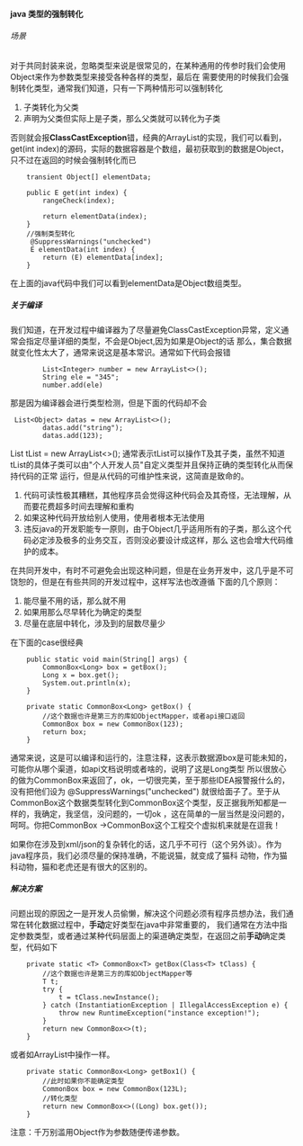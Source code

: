 #### java 类型的强制转化 ####

###### 场景 ######
对于共同封装来说，忽略类型来说是很常见的，在某种通用的传参时我们会使用Object来作为参数类型来接受各种各样的类型，最后在
需要使用的时候我们会强制转化类型，通常我们知道，只有一下两种情形可以强制转化
1. 子类转化为父类
2. 声明为父类但实际上是子类，那么父类就可以转化为子类

否则就会报**ClassCastException**错，经典的ArrayList的实现，我们可以看到，get(int index)的源码，实际的数据容器是个数组，最初获取到的数据是Object，
只不过在返回的时候会强制转化而已
```
    transient Object[] elementData;

    public E get(int index) {
        rangeCheck(index);

        return elementData(index);
    }
    //强制类型转化
     @SuppressWarnings("unchecked")
     E elementData(int index) {
        return (E) elementData[index];
    }
```

在上面的java代码中我们可以看到elementData是Object数组类型。

##### 关于编译 #####
我们知道，在开发过程中编译器为了尽量避免ClassCastException异常，定义通常会指定尽量详细的类型，不会是Object,因为如果是Object的话
那么，集合数据就变化性太大了，通常来说这是基本常识。通常如下代码会报错
```
        List<Integer> number = new ArrayList<>();
        String ele = "345";
        number.add(ele)
```
那是因为编译器会进行类型检测，但是下面的代码却不会
```
 List<Object> datas = new ArrayList<>();
        datas.add("string");
        datas.add(123);
```

List<T> tList = new ArrayList<>();
通常表示tList可以操作T及其子类，虽然不知道tList的具体子类可以由"个人开发人员"自定义类型并且保持正确的类型转化从而保持代码的正常
运行，但是从代码的可维护性来说，这简直是致命的。
1. 代码可读性极其糟糕，其他程序员会觉得这种代码会及其奇怪，无法理解，从而要花费超多时间去理解和重构
2. 如果这种代码开放给别人使用，使用者根本无法使用
3. 违反java的开发职能专一原则，由于Object几乎适用所有的子类，那么这个代码必定涉及极多的业务交互，否则没必要设计成这样，那么
这也会增大代码维护的成本。

在共同开发中，有时不可避免会出现这种问题，但是在业务开发中，这几乎是不可饶恕的，但是在有些共同的开发过程中，这样写法也改遵循
下面的几个原则：
1. 能尽量不用的话，那么就不用
2. 如果用那么尽早转化为确定的类型
3. 尽量在底层中转化，涉及到的层数尽量少

在下面的case很经典
```
    public static void main(String[] args) {
        CommonBox<Long> box = getBox();
        Long x = box.get();
        System.out.println(x);
    }

    private static CommonBox<Long> getBox() {
        //这个数据也许是第三方的库如ObjectMapper，或者api接口返回
        CommonBox box = new CommonBox(123);
        return box;
    }
```
通常来说，这是可以编译和运行的，注意注释，这表示数据源box是可能未知的，可能你从哪个渠道，如api文档说明或者啥的，说明了这是Long类型
所以很放心的做为CommonBox<Long>来返回了，ok，一切很完美，至于那些IDEA报警报什么的，没有把他们设为 @SuppressWarnings("unchecked")
就很给面子了。至于从CommonBox这个数据类型转化到CommonBox<Long>这个类型，反正据我所知都是一样的，我确定，我坚信，没问题的，一切ok
，这在简单的一层当然是没问题的，呵呵。你把CommonBox ->CommonBox<Long>这个工程交个虚拟机来就是在逗我！

如果你在涉及到xml/json的复杂转化的话，这几乎不可行（这个另外谈）。作为java程序员，我们必须尽量的保持准确，不能说猫，就变成了猫科
动物，作为猫科动物，猫和老虎还是有很大的区别的。

##### 解决方案 #####
问题出现的原因之一是开发人员偷懒，解决这个问题必须有程序员想办法，我们通常在转化数据过程中，**手动**定好类型在java中非常重要的，
我们通常在方法中指定参数类型，或者通过某种代码层面上的渠道确定类型，在返回之前**手动**确定类型，代码如下
```
    private static <T> CommonBox<T> getBox(Class<T> tClass) {
        //这个数据也许是第三方的库如ObjectMapper等
        T t;
        try {
            t = tClass.newInstance();
        } catch (InstantiationException | IllegalAccessException e) {
            throw new RuntimeException("instance exception!");
        }
        return new CommonBox<>(t);
    }
```
或者如ArrayList中操作一样。
```
    private static CommonBox<Long> getBox1() {
        //此时如果你不能确定类型
        CommonBox box = new CommonBox(123L);
        //转化类型
        return new CommonBox<>((Long) box.get());
    }
```

注意：千万别滥用Object作为参数随便传递参数。
